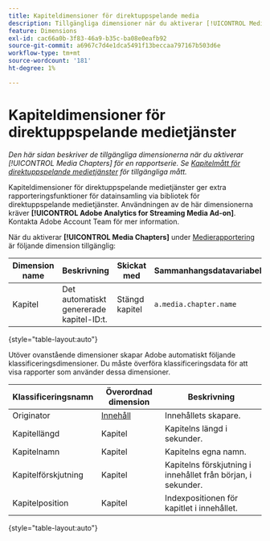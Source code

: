 ```yaml
---
title: Kapiteldimensioner för direktuppspelande media
description: Tillgängliga dimensioner när du aktiverar [!UICONTROL Media Chapters] för en rapportserie.
feature: Dimensions
exl-id: cac66a0b-3f83-46a9-b35c-ba08e0eafb92
source-git-commit: a6967c7d4e1dca5491f13beccaa797167b503d6e
workflow-type: tm+mt
source-wordcount: '181'
ht-degree: 1%

---
```


# Kapiteldimensioner för direktuppspelande medietjänster

*Den här sidan beskriver de tillgängliga dimensionerna när du aktiverar [!UICONTROL Media Chapters] för en rapportserie. Se [Kapitelmått för direktuppspelande medietjänster](../metrics/sm-chapters.md) för tillgängliga mått.*

Kapiteldimensioner för direktuppspelande medietjänster ger extra rapporteringsfunktioner för datainsamling via bibliotek för direktuppspelande medietjänster. Användningen av de här dimensionerna kräver **[!UICONTROL Adobe Analytics for Streaming Media Ad-on]**. Kontakta Adobe Account Team för mer information.

När du aktiverar **[!UICONTROL Media Chapters]** under [Medierapportering](/help/admin/tools/manage-rs/edit-settings/media-management.md) är följande dimension tillgänglig:

| Dimension name | Beskrivning | Skickat med | Sammanhangsdatavariabel |
| --- | --- | --- | --- |
| Kapitel | Det automatiskt genererade kapitel-ID:t. | Stängd kapitel | `a.media.chapter.name` |

{style="table-layout:auto"}

Utöver ovanstående dimensioner skapar Adobe automatiskt följande klassificeringsdimensioner. Du måste överföra klassificeringsdata för att visa rapporter som använder dessa dimensioner.

| Klassificeringsnamn | Överordnad dimension | Beskrivning |
| --- | --- | --- |
| Originator | [Innehåll](sm-core.md) | Innehållets skapare. |
| Kapitellängd | Kapitel | Kapitelns längd i sekunder. |
| Kapitelnamn | Kapitel | Kapitelns egna namn. |
| Kapitelförskjutning | Kapitel | Kapitelns förskjutning i innehållet från början, i sekunder. |
| Kapitelposition | Kapitel | Indexpositionen för kapitlet i innehållet. |

{style="table-layout:auto"}
